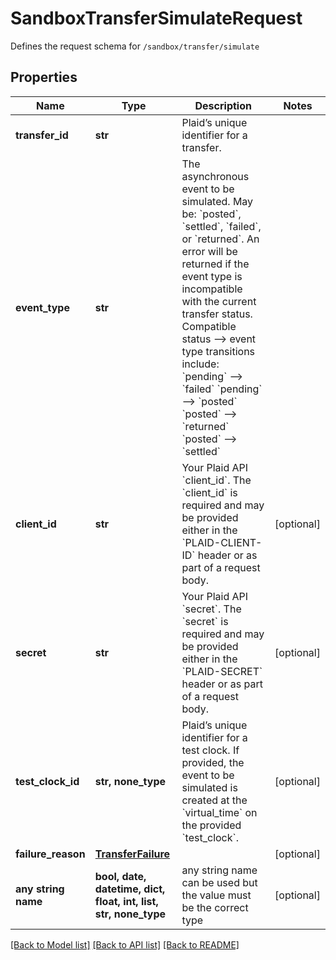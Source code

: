 # SandboxTransferSimulateRequest

Defines the request schema for `/sandbox/transfer/simulate`

## Properties
Name | Type | Description | Notes
------------ | ------------- | ------------- | -------------
**transfer_id** | **str** | Plaid’s unique identifier for a transfer. | 
**event_type** | **str** | The asynchronous event to be simulated. May be: &#x60;posted&#x60;, &#x60;settled&#x60;, &#x60;failed&#x60;, or &#x60;returned&#x60;.  An error will be returned if the event type is incompatible with the current transfer status. Compatible status --&gt; event type transitions include:  &#x60;pending&#x60; --&gt; &#x60;failed&#x60;  &#x60;pending&#x60; --&gt; &#x60;posted&#x60;  &#x60;posted&#x60; --&gt; &#x60;returned&#x60;  &#x60;posted&#x60; --&gt; &#x60;settled&#x60;  | 
**client_id** | **str** | Your Plaid API &#x60;client_id&#x60;. The &#x60;client_id&#x60; is required and may be provided either in the &#x60;PLAID-CLIENT-ID&#x60; header or as part of a request body. | [optional] 
**secret** | **str** | Your Plaid API &#x60;secret&#x60;. The &#x60;secret&#x60; is required and may be provided either in the &#x60;PLAID-SECRET&#x60; header or as part of a request body. | [optional] 
**test_clock_id** | **str, none_type** | Plaid’s unique identifier for a test clock. If provided, the event to be simulated is created at the &#x60;virtual_time&#x60; on the provided &#x60;test_clock&#x60;. | [optional] 
**failure_reason** | [**TransferFailure**](TransferFailure.md) |  | [optional] 
**any string name** | **bool, date, datetime, dict, float, int, list, str, none_type** | any string name can be used but the value must be the correct type | [optional]

[[Back to Model list]](../README.md#documentation-for-models) [[Back to API list]](../README.md#documentation-for-api-endpoints) [[Back to README]](../README.md)


